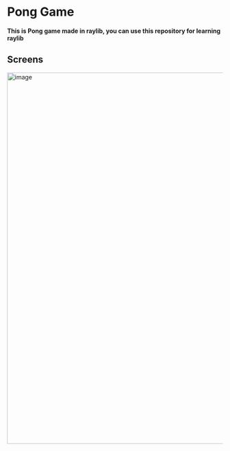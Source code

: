 # Pong Game
**This is Pong game made in raylib, you can use this repository for learning raylib**
## Screens
<img width="868" alt="image" src="https://user-images.githubusercontent.com/86483949/181805947-a8c8cd19-7568-4ed5-b6a5-76dfe6c33c11.png">

